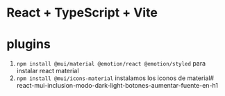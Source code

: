 # React + TypeScript + Vite

# plugins

1. ```npm install @mui/material @emotion/react @emotion/styled``` para instalar react material
2. ```npm install @mui/icons-material``` instalamos los iconos de material#   r e a c t - m u i - i n c l u s i o n - m o d o - d a r k - l i g h t - b o t o n e s - a u m e n t a r - f u e n t e - e n - h 1  
 